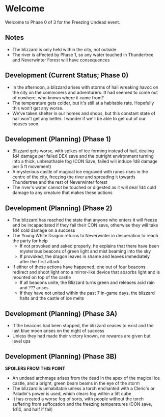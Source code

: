 # Welcome
Welcome to Phase 0 of 3 for the Freezing Undead event.

## Notes
- The blizzard is only held within the city, not outside
- The river is affected by Phase 1, so any water touched in Thundertree and Neverwinter Forest will have consequences

## Development (Current Status; Phase 0)
- In the afternoon, a blizzard arises with storms of hail wreaking havoc on the city on the commoners and adventurers. It had seemed to come out of nowhere, who knows where it came from?
- The temperature gets colder, but it's still at a habitable rate. Hopefully this won't get any worse.
- We've taken shelter in our homes and shops, but this constant state of hail won't get any better. I wonder if we'll be able to get out of our houses soon.

## Development (Planning) (Phase 1)
- Blizzard gets worse, with spikes of ice forming instead of hail, dealing 1d4 damage per failed DEX save and the outright environment turning into a thick, unbreathable fog (CON Save, failed will induce 1d8 damage per 5 ft movement)
- A mysterious castle of magical ice engraved with runes rises in the centre of the city, freezing the river and spreading it towards Thundertree and the rest of Neverwinter forest
- The river's water cannot be touched or digested as it will deal 1d4 cold damage to any creature that makes these actions

## Development (Planning) (Phase 2)
- The blizzard has reached the state that anyone who enters it will freeze and be incapacitated if they fail their CON save, otherwise they will take 1d4 cold damage on a success
- The Young White Dragon returns to Neverwinter in desperation to reach the party for help
	- If not provoked and asked properly, he explains that there have been mysterious beacons of green light and mist beaming into the sky
	- If provoked, the dragon leaves in shame and leaves immediately after the first attack
- If either of these actions have happened, one out of four beacons redirect and shoot light onto a mirror-like device that absorbs light and is mounted on top of the castle
	- If all beacons unite, the Blizzard turns green and releases acid rain and ??? arises
	- If they have not united within the past 7 in-game days, the blizzard halts and the castle of ice melts

## Development (Planning) (Phase 3A)
- If the beacons had been stopped, the blizzard ceases to exist and the last blue moon arises on the night of success
- Unless they had made their victory known, no rewards are given but level ups

## Development (Planning) (Phase 3B)
**SPOILERS FROM THIS POINT**
- An undead archmage arises from the dead in the apex of the magical ice castle, and a bright, green beam beams in the eye of the storm
- The blizzard is unhabitable unless a torch enchanted with a Cleric's or Paladin's power is used, which clears fog within a 5ft cube
- It has created a worse fog of sorts, with people without the torch suffering from suffocation and the freezing temperatures (CON save, 1d10, and half if fail)
